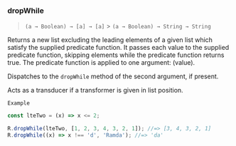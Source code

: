### dropWhile

> `(a → Boolean) → [a] → [a]` > `(a → Boolean) → String → String`

Returns a new list excluding the leading elements of a given list which satisfy the supplied predicate function. It passes each value to the supplied predicate function, skipping elements while the predicate function returns true. The predicate function is applied to one argument: (value).

Dispatches to the `dropWhile` method of the second argument, if present.

Acts as a transducer if a transformer is given in list position.

`Example`

```js
const lteTwo = (x) => x <= 2;

R.dropWhile(lteTwo, [1, 2, 3, 4, 3, 2, 1]); //=> [3, 4, 3, 2, 1]
R.dropWhile((x) => x !== 'd', 'Ramda'); //=> 'da'
```

